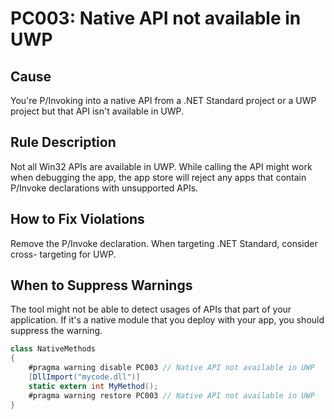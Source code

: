 # PC003: Native API not available in UWP

## Cause

You're P/Invoking into a native API from a .NET Standard project or a UWP
project but that API isn't available in UWP.

## Rule Description

Not all Win32 APIs are available in UWP. While calling the API might work when
debugging the app, the app store will reject any apps that contain P/Invoke
declarations with unsupported APIs.

## How to Fix Violations

Remove the P/Invoke declaration. When targeting .NET Standard, consider cross-
targeting for UWP.

## When to Suppress Warnings

The tool might not be able to detect usages of APIs that part of your
application. If it's a native module that you deploy with your app, you should
suppress the warning.

```C#
class NativeMethods
{
    #pragma warning disable PC003 // Native API not available in UWP
    [DllImport("mycode.dll")]
    static extern int MyMethod();
    #pragma warning restore PC003 // Native API not available in UWP
}
```
